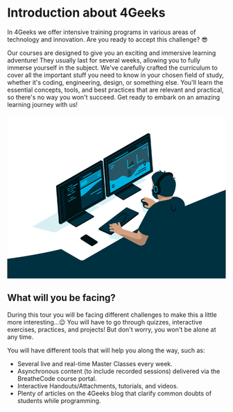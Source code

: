 # Introduction about 4Geeks

In 4Geeks we offer intensive training programs in various areas of technology and innovation. Are you ready to accept this challenge? 😎

Our courses are designed to give you an exciting and immersive learning adventure! They usually last for several weeks, allowing you to fully immerse yourself in the subject. We've carefully crafted the curriculum to cover all the important stuff you need to know in your chosen field of study, whether it's coding, engineering, design, or something else. You'll learn the essential concepts, tools, and best practices that are relevant and practical, so there's no way you won't succeed. Get ready to embark on an amazing learning journey with us!

![programming GIF](../images/programming.GIF)

## What will you be facing?

During this tour you will be facing different challenges to make this a little more interesting...😉 You will have to go through quizzes, interactive exercises, practices, and projects! But don't worry, you won't be alone at any time.

You will have different tools that will help you along the way, such as:

- Several live and real-time Master Classes every week.
- Asynchronous content (to include recorded sessions) delivered via the BreatheCode course portal.
- Interactive Handouts/Attachments, tutorials, and videos.
- Plenty of articles on the 4Geeks blog that clarify common doubts of students while programming.
